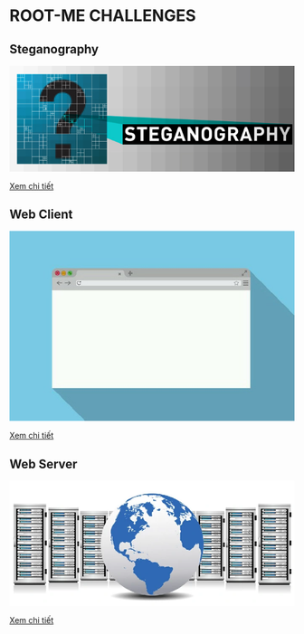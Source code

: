# ROOT-ME CHALLENGES

## Steganography

[![](images/steganography.jpg)](Steganography/)

[Xem chi tiết](Steganography/)
## Web Client

[![](images/web-client.jpg)](Web-client/)

[Xem chi tiết](Web-client/)
## Web Server

[![](images/web-server.jpg)](Web-server/)

[Xem chi tiết](Web-server/)